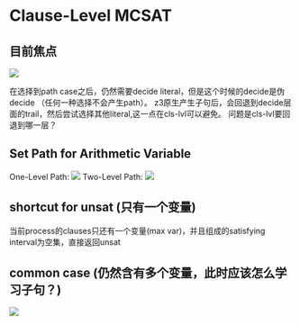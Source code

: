 # Clause-Level MCSAT
## 目前焦点
![](https://cdn.nlark.com/yuque/0/2024/jpeg/26979990/1709640289984-3ff1fc0b-e3d5-49b7-bcc4-3c3d88924eaf.jpeg)

在选择到path case之后，仍然需要decide literal，但是这个时候的decide是伪decide （任何一种选择不会产生path）。
z3原生产生子句后，会回退到decide层面的trail，然后尝试选择其他literal,这一点在cls-lvl可以避免。
问题是cls-lvl要回退到哪一层？
## Set Path for Arithmetic Variable
One-Level Path:
![](https://cdn.nlark.com/yuque/0/2024/jpeg/26979990/1709705681160-97a5da0a-8928-4fc0-a9f9-cdb31343de04.jpeg)
Two-Level Path:
![](https://cdn.nlark.com/yuque/0/2024/jpeg/26979990/1709706890966-efe234ff-7a09-49cd-b749-e4797d3f9e1a.jpeg)
## shortcut for unsat (只有一个变量)
当前process的clauses只还有一个变量(max var)，并且组成的satisfying interval为空集，直接返回unsat
## common case (仍然含有多个变量，此时应该怎么学习子句？)
![](https://cdn.nlark.com/yuque/0/2024/jpeg/26979990/1709711558096-a333b6ea-42ac-4a68-906d-4f05e825b95a.jpeg)

